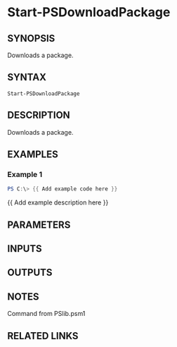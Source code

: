# Start-PSDownloadPackage

## SYNOPSIS
Downloads a package.

## SYNTAX

```
Start-PSDownloadPackage
```

## DESCRIPTION
Downloads a package.

## EXAMPLES

### Example 1
```powershell
PS C:\> {{ Add example code here }}
```

{{ Add example description here }}

## PARAMETERS

## INPUTS

## OUTPUTS

## NOTES
Command from PSlib.psm1

## RELATED LINKS

